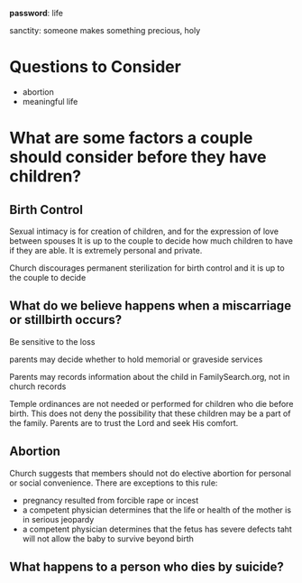 **password**: life


sanctity: someone makes something precious, holy


# Questions to Consider
- abortion
- meaningful life


# What are some factors a couple should consider before they have children?



## Birth Control
Sexual intimacy is for creation of children, and for the expression of love between spouses
It is up to the couple to decide how much children to have if they are able. It is extremely personal and private. 

Church discourages permanent sterilization for birth control and it is up to the couple to decide

## What do we believe happens when a miscarriage or stillbirth occurs?
Be sensitive to the loss

parents may decide whether to hold memorial or graveside services

Parents may records information about the child in FamilySearch.org, not in church records

Temple ordinances are not needed or performed for children who die before birth.
This does not deny the possibility that these children may be a part of the family. Parents are to trust the Lord and seek His comfort.


## Abortion
Church suggests that members should not do elective abortion for personal or social convenience. There are exceptions to this rule:
- pregnancy resulted from forcible rape or incest
- a competent physician determines that the life or health of the mother is in serious jeopardy
- a competent physician determines that the fetus has severe defects taht will not allow the baby to survive beyond birth

## What happens to a person who dies by suicide?

